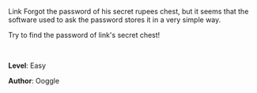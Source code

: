 Link Forgot the password of his secret rupees chest, but it seems that the software used to ask the password stores it in a very simple way.

Try to find the password of link's secret chest!

<br>

**Level**: Easy

**Author**: Ooggle
